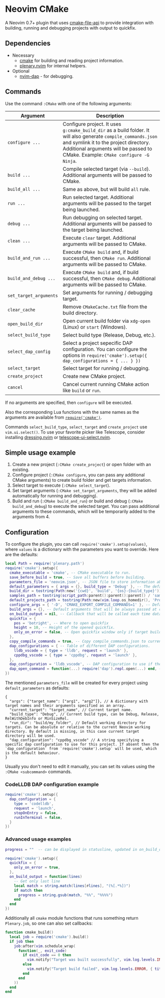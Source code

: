 # Neovim CMake

A Neovim 0.7+ plugin that uses [cmake-file-api](https://cmake.org/cmake/help/latest/manual/cmake-file-api.7.html#codemodel-version-2) to provide integration with building, running and debugging projects with output to quickfix.

## Dependencies

- Necessary
  - [cmake](https://cmake.org) for building and reading project information.
  - [plenary.nvim](https://github.com/nvim-lua/plenary.nvim) for internal helpers.
- Optional
  - [nvim-dap](https://github.com/mfussenegger/nvim-dap) - for debugging.

## Commands

Use the command `:CMake` with one of the following arguments:

| Argument               | Description                                                                                                                                                                                                                                 |
| ---------------------- | ------------------------------------------------------------------------------------------------------------------------------------------------------------------------------------------------------------------------------------------- |
| `configure ...`        | Configure project. It uses `g:cmake_build_dir` as a build folder. It will also generate `compile_commands.json` and symlink it to the project directory. Additional arguments will be passed to CMake. Example: `CMake configure -G Ninja`. |
| `build ...`            | Compile selected target (via `--build`). Additional arguments will be passed to CMake.                                                                                                                                                      |
| `build_all ...`        | Same as above, but will build `all` rule.                                                                                                                                                                                                   |
| `run ...`              | Run selected target. Additional arguments will be passed to the target being launched.                                                                                                                                                      |
| `debug ...`            | Run debugging on selected target. Additional arguments will be passed to the target being launched.                                                                                                                                         |
| `clean ...`            | Execute `clear` target. Additional arguments will be passed to CMake.                                                                                                                                                                       |
| `build_and_run ...`    | Execute `CMake build` and, if build successful, then `CMake run`. Additional arguments will be passed to CMake.                                                                                                                             |
| `build_and_debug ...`  | Execute `CMake build` and, if build successful, then `CMake debug`. Additional arguments will be passed to CMake.                                                                                                                           |
| `set_target_arguments` | Set arguments for running / debugging target.                                                                                                                                                                                               |
| `clear_cache`          | Remove `CMakeCache.txt` file from the build directory.                                                                                                                                                                                      |
| `open_build_dir`       | Open current build folder via `xdg-open` (Linux) or `start` (Windows).                                                                                                                                                                      |
| `select_build_type`    | Select build type (Release, Debug, etc.).                                                                                                                                                                                                   |
| `select_dap_config`    | Select a project sepecific DAP configuration. You can configure the options in `require('cmake').setup({ dap_configurations = { ... } })`                                                                                                   |
| `select_target`        | Select target for running / debugging.                                                                                                                                                                                                      |
| `create_project`       | Create new CMake project.                                                                                                                                                                                                                   |
| `cancel`               | Cancel current running CMake action like `build` or `run`.                                                                                                                                                                                  |

If no arguments are specified, then `configure` will be executed.

Also the corresponding Lua functions with the same names as the arguments are available from [`require('cmake')`](lua/cmake/init.lua).

Commands `select_build_type`, `select_target` and `create_project` use `vim.ui.select()`. To use your favorite picker like Telescope, consider installing [dressing.nvim](https://github.com/stevearc/dressing.nvim) or [telescope-ui-select.nvim](https://github.com/nvim-telescope/telescope-ui-select.nvim).

## Simple usage example

1. Create a new project (`:CMake create_project`) or open folder with an existing.
2. Configure project (`:CMake configure`, you can pass any additional CMake arguments) to create build folder and get targets information.
3. Select target to execute (`:CMake select_target`).
4. Set target arguments (`:CMake set_target_arguments`, they will be added automatically for running and debugging).
5. Build and run (`:CMake build_and_run`) or build and debug (`:CMake build_and_debug`) to execute the selected target. You can pass additional arguments to these commands, which will be temporarily added to the arguments from 4.

## Configuration

To configure the plugin, you can call `require('cmake').setup(values)`, where `values` is a dictionary with the parameters you want to override. Here are the defaults:

```lua
local Path = require('plenary.path')
require('cmake').setup({
  cmake_executable = 'cmake', -- CMake executable to run.
  save_before_build = true, -- Save all buffers before building.
  parameters_file = 'neovim.json', -- JSON file to store information about selected target, run arguments and build type.
  default_parameters = { args = {}, build_type = 'Debug' }, -- The default values in `parameters_file`. Can also optionally contain `run_dir` with the working directory for applications.
  build_dir = tostring(Path:new('{cwd}', 'build', '{os}-{build_type}')), -- Build directory. The expressions `{cwd}`, `{os}` and `{build_type}` will be expanded with the corresponding text values. Could be a function that return the path to the build directory.
  samples_path = tostring(script_path:parent():parent():parent() / 'samples'), -- Folder with samples. `samples` folder from the plugin directory is used by default.
  default_projects_path = tostring(Path:new(vim.loop.os_homedir(), 'Projects')), -- Default folder for creating project.
  configure_args = { '-D', 'CMAKE_EXPORT_COMPILE_COMMANDS=1' }, -- Default arguments that will be always passed at cmake configure step. By default tells cmake to generate `compile_commands.json`.
  build_args = {}, -- Default arguments that will be always passed at cmake build step.
  on_build_output = nil, -- Callback that will be called each time data is received by the current process. Accepts the received data as an argument.
  quickfix = {
    pos = 'botright', -- Where to open quickfix
    height = 10, -- Height of the opened quickfix.
    only_on_error = false, -- Open quickfix window only if target build failed.
  },
  copy_compile_commands = true, -- Copy compile_commands.json to current working directory.
  dap_configurations = { -- Table of different DAP configurations.
    lldb_vscode = { type = 'lldb', request = 'launch' },
    cppdbg_vscode = { type = 'cppdbg', request = 'launch' },
  },
  dap_configuration = 'lldb_vscode', -- DAP configuration to use if the projects `parameters_file` does not specify one.
  dap_open_command = function(...) require('dap').repl.open(...) end, -- Command to run after starting DAP session. You can set it to `false` if you don't want to open anything or `require('dapui').open` if you are using https://github.com/rcarriga/nvim-dap-ui
})
```

The mentioned `parameters_file` will be created for every project using `default_parameters` as defaults:

```jsonc
{
  "args": {"target_name": ["arg1", "arg2"]}, // A dictionary with target names and their arguments specified as an array.
  "current_target": "target_name", // Current target name.
  "build_type": "Debug", // Current build type, can be Debug, Release, RelWithDebInfo or MinSizeRel.
  "run_dir": "build/my_folder", // Default working directory for targets. Can be absolute or relative to the current Neovim working directory. By default is missing, in this case current target directory will be used.
  "dap_configuration": "cppdbg_vscode" // A string specifying a specific dap configuration to use for this project. If absent then the `dap_configuration` from `require('cmake').setup` will be used, which is the default behaviour.
}
```

Usually you don't need to edit it manually, you can set its values using the `:CMake <subcommand>` commands.

### CodeLLDB DAP configuration example

```lua
require('cmake').setup({
  dap_configuration = {
    type = 'codelldb',
    request = 'launch',
    stopOnEntry = false,
    runInTerminal = false,
  }
})
```

### Advanced usage examples

```lua
progress = ""  -- can be displayed in statusline, updated in on_build_output

require('cmake').setup({
  quickfix = {
    only_on_error = true,
  },
  on_build_output = function(lines)
    -- Get only last line
    local match = string.match(lines[#lines], "(%[.*%])")
    if match then
      progress = string.gsub(match, "%%", "%%%%")
    end
  end
})
```

Additionally all `cmake` module functions that runs something return `Plenary.job`, so one can also set callbacks:

```lua
function cmake_build()
  local job = require('cmake').build()
  if job then
    job:after(vim.schedule_wrap(
      function(_, exit_code)
        if exit_code == 0 then
          vim.notify("Target was built successfully", vim.log.levels.INFO, { title = 'CMake' })
        else
          vim.notify("Target build failed", vim.log.levels.ERROR, { title = 'CMake' })
        end
      end
    ))
  end
end
```
